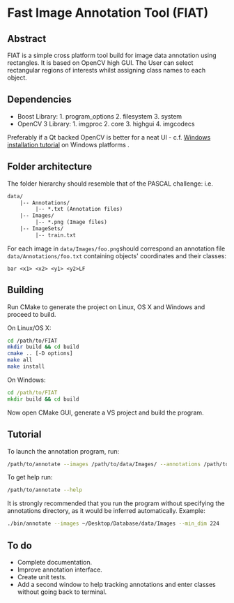 # Fast Image Annotation Tool (FIAT)

## Abstract

FIAT is a simple cross platform tool build for image data annotation using rectangles. It is based on OpenCV high GUI. The User can select rectangular regions of interests whilst assigning class names to each object.

## Dependencies

- Boost Library: 1. program_options
                 2. filesystem
                 3. system
- OpenCV 3 Library: 1. imgproc
                    2. core
                    3. highgui
                    4. imgcodecs

Preferably if a Qt backed OpenCV is better for a neat UI - c.f. [Windows installation tutorial](http://docs.opencv.org/3.1.0/d3/d52/tutorial_windows_install.html#gsc.tab=0) on Windows platforms .

## Folder architecture

The folder hierarchy should resemble that of the PASCAL challenge: i.e.

```txt
data/
    |-- Annotations/
         |-- *.txt (Annotation files)
    |-- Images/
         |-- *.png (Image files)
    |-- ImageSets/
         |-- train.txt
```

For each image in `data/Images/foo.png`should correspond an annotation file `data/Annotations/foo.txt` containing objects' coordinates and their classes:

```csv
bar <x1> <x2> <y1> <y2>LF
```

## Building

Run CMake to generate the project on Linux, OS X and Windows and proceed to build.

On Linux/OS X:

```bash
cd /path/to/FIAT
mkdir build && cd build
cmake .. [-D options]
make all
make install
```

On Windows:

```cmd
cd /path/to/FIAT
mkdir build && cd build
```

Now open CMake GUI, generate a VS project and build the program.

## Tutorial

To launch the annotation program, run:

```bash
/path/to/annotate --images /path/to/data/Images/ --annotations /path/to/data/Annotations --min_dim <minimal dimension size>
```

To get help run:

```bash
/path/to/annotate --help
```

It is strongly recommended that you run the program without specifying the annotations directory, as it would be inferred automatically.
Example:

```bash
./bin/annotate --images ~/Desktop/Database/data/Images --min_dim 224
```

## To do

- Complete documentation.
- Improve annotation interface.
- Create unit tests.
- Add a second window to help tracking annotations and enter classes without going back to terminal.
